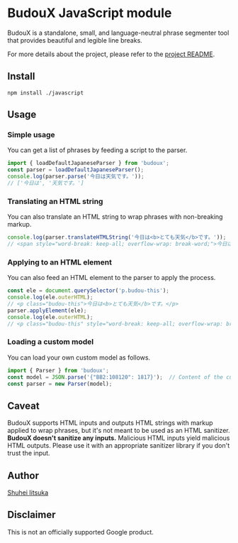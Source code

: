 # BudouX JavaScript module

BudouX is a standalone, small, and language-neutral phrase segmenter tool that provides beautiful and legible line breaks.

For more details about the project, please refer to the [project README](https://github.com/google/budoux/README.md).

## Install
```
npm install ./javascript
```

## Usage

### Simple usage
You can get a list of phrases by feeding a script to the parser.

```javascript
import { loadDefaultJapaneseParser } from 'budoux';
const parser = loadDefaultJapaneseParser();
console.log(parser.parse('今日は天気です。'));
// ['今日は', '天気です。']
```

### Translating an HTML string
You can also translate an HTML string to wrap phrases with non-breaking markup.
```javascript
console.log(parser.translateHTMLString('今日は<b>とても天気</b>です。'));
// <span style="word-break: keep-all; overflow-wrap: break-word;">今日は<b><wbr>とても<wbr>天気</b>です。</span>
```

### Applying to an HTML element
You can also feed an HTML element to the parser to apply the process.
```javascript
const ele = document.querySelector('p.budou-this');
console.log(ele.outerHTML);
// <p class="budou-this">今日は<b>とても天気</b>です。</p>
parser.applyElement(ele);
console.log(ele.outerHTML);
// <p class="budou-this" style="word-break: keep-all; overflow-wrap: break-word;">今日は<b><wbr>とても<wbr>天気</b>です。</p>
```

### Loading a custom model
You can load your own custom model as follows.
```javascript
import { Parser } from 'budoux';
const model = JSON.parse('{"BB2:108120": 1817}');  // Content of the custom model JSON file.
const parser = new Parser(model);
```

## Caveat
BudouX supports HTML inputs and outputs HTML strings with markup applied to wrap phrases, but it's not meant to be used as an HTML sanitizer. **BudouX doesn't sanitize any inputs.** Malicious HTML inputs yield malicious HTML outputs. Please use it with an appropriate sanitizer library if you don't trust the input.

## Author
[Shuhei Iitsuka](https://tushuhei.com)

## Disclaimer
This is not an officially supported Google product.
